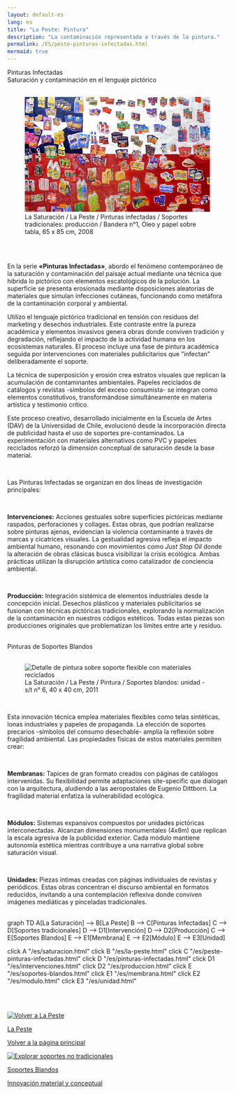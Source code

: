```yaml
---
layout: default-es  
lang: es  
title: "La Peste: Pintura"  
description: "La contaminación representada a través de la pintura."  
permalink: /ES/peste-pinturas-infectadas.html  
mermaid: true  
---
```


<div class="titulo">Pinturas Infectadas</div>

<div class="subtitulo">Saturación y contaminación en el lenguaje pictórico</div>
<br>
<figure class="imagen-con-caption">
  <img src="/assets/img/la-peste---pintura02.jpg" alt="Detalle de pintura con técnica mixta mostrando erosión y elementos contaminantes" loading="lazy">
  <figcaption>La Saturación / La Peste / Pinturas infectadas / Soportes tradicionales: producción / Bandera n°1, Óleo y papel sobre tabla, 65 x 85 cm, 2008</figcaption>
</figure>
<br>
<div class="parrafo" style="margin-top: 6%;"> 
  <p>
    En la serie <strong>«Pinturas Infectadas»</strong>, abordo el fenómeno contemporáneo de la saturación y contaminación del paisaje actual mediante una técnica que hibrida lo pictórico con elementos escatológicos de la polución. La superficie se presenta erosionada mediante disposiciones aleatorias de materiales que simulan infecciones cutáneas, funcionando como metáfora de la contaminación corporal y ambiental.
  </p>
  <p> 
    Utilizo el lenguaje pictórico tradicional en tensión con residuos del marketing y desechos industriales. Este contraste entre la pureza académica y elementos invasivos genera obras donde conviven tradición y degradación, reflejando el impacto de la actividad humana en los ecosistemas naturales. El proceso incluye una fase de pintura académica seguida por intervenciones con materiales publicitarios que "infectan" deliberadamente el soporte.
  </p>
  <p>
    La técnica de superposición y erosión crea estratos visuales que replican la acumulación de contaminantes ambientales. Papeles reciclados de catálogos y revistas -símbolos del exceso consumista- se integran como elementos constitutivos, transformándose simultáneamente en materia artística y testimonio crítico.
  </p>
  <p> 
    Este proceso creativo, desarrollado inicialmente en la Escuela de Artes (DAV) de la Universidad de Chile, evolucionó desde la incorporación directa de publicidad hasta el uso de soportes pre-contaminados. La experimentación con materiales alternativos como PVC y papeles reciclados reforzó la dimensión conceptual de saturación desde la base material.
  </p> 
</div>
<br>
<div class="parrafo">
  <p>
    Las Pinturas Infectadas se organizan en dos líneas de investigación principales:
  </p>
  <br>
  <p>
    <strong>Intervenciones:</strong> Acciones gestuales sobre superficies pictóricas mediante raspados, perforaciones y collages. Estas obras, que podrían realizarse sobre pinturas ajenas, evidencian la violencia contaminante a través de marcas y cicatrices visuales. La gestualidad agresiva refleja el impacto ambiental humano, resonando con movimientos como <em>Just Stop Oil</em> donde la alteración de obras clásicas busca visibilizar la crisis ecológica. Ambas prácticas utilizan la disrupción artística como catalizador de conciencia ambiental.
  </p>
  <br>
  <p>
    <strong>Producción:</strong> Integración sistémica de elementos industriales desde la concepción inicial. Desechos plásticos y materiales publicitarios se fusionan con técnicas pictóricas tradicionales, explorando la normalización de la contaminación en nuestros códigos estéticos. Todas estas piezas son producciones originales que problematizan los límites entre arte y residuo.
  </p>
</div>
<br>

<div class="subtitulo">Pinturas de Soportes Blandos</div>
<br>
<figure class="imagen-con-caption">
  <img src="/assets/img/la-peste-pintura-soporte-blando-unidad-01.jpg" alt="Detalle de pintura sobre soporte flexible con materiales reciclados" loading="lazy">
  <figcaption>La Saturación / La Peste / Pintura / Soportes blandos: unidad - s/t n° 6, 40 x 40 cm, 2011</figcaption>
</figure>
<br>
<div class="parrafo">
  <p>
    Esta innovación técnica emplea materiales flexibles como telas sintéticas, lonas industriales y papeles de propaganda. La elección de soportes precarios -símbolos del consumo desechable- amplía la reflexión sobre fragilidad ambiental. Las propiedades físicas de estos materiales permiten crear:
  </p>
</div>
<br>
<div class="parrafo">
  <p>
    <strong>Membranas:</strong> Tapices de gran formato creados con páginas de catálogos intervenidas. Su flexibilidad permite adaptaciones site-specific que dialogan con la arquitectura, aludiendo a las aeropostales de Eugenio Dittborn. La fragilidad material enfatiza la vulnerabilidad ecológica.
  </p>
  <br>
  <p>
    <strong>Módulos:</strong> Sistemas expansivos compuestos por unidades pictóricas interconectadas. Alcanzan dimensiones monumentales (4x8m) que replican la escala agresiva de la publicidad exterior. Cada módulo mantiene autonomía estética mientras contribuye a una narrativa global sobre saturación visual.
  </p>
  <br>
  <p>
    <strong>Unidades:</strong> Piezas íntimas creadas con páginas individuales de revistas y periódicos. Estas obras concentran el discurso ambiental en formatos reducidos, invitando a una contemplación reflexiva donde conviven imágenes mediáticas y pinceladas tradicionales.
  </p>
</div>
<br>

<div class="mermaid">
graph TD
  A[La Saturación] --> B[La Peste]
  B --> C[Pinturas Infectadas]
  C --> D[Soportes tradicionales]
  D --> D1[Intervención]
  D --> D2[Producción]
  C --> E[Soportes Blandos]
  E --> E1[Membrana]
  E --> E2[Módulo]
  E --> E3[Unidad]

  click A "/es/saturacion.html"
  click B "/es/la-peste.html"
  click C "/es/peste-pinturas-infectadas.html"
  click D "/es/pinturas-infectadas.html"
  click D1 "/es/intervenciones.html"
  click D2 "/es/produccion.html"
  click E "/es/soportes-blandos.html"
  click E1 "/es/membrana.html"
  click E2 "/es/modulo.html"
  click E3 "/es/unidad.html"
</div>

<br><br>

<div class="button-container">
  <a href="/ES/la-peste.html" class="fancy-button">
    <div class="button-content">
      <img src="/assets/img/boton-volver-la-peste.gif" alt="Volver a La Peste">
      <p class="title">La Peste</p>
      <p class="subtitle">Volver a la página principal</p>
    </div>
  </a>
  <a href="/ES/soportes-blandos.html" class="fancy-button">
    <div class="button-content">
      <img src="/assets/img/boton-soportes-blandos.gif" alt="Explorar soportes no tradicionales">
      <p class="title">Soportes Blandos</p>
      <p class="subtitle">Innovación material y conceptual</p>
    </div>
  </a>
</div>
<br>

